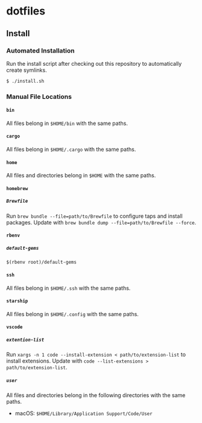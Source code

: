 # dotfiles

## Install

### Automated Installation

Run the install script after checking out this repository to automatically
create symlinks.

```sh
$ ./install.sh
```

### Manual File Locations

#### `bin`

All files belong in `$HOME/bin` with the same paths.

#### `cargo`

All files belong in `$HOME/.cargo` with the same paths.

#### `home`

All files and directories belong in `$HOME` with the same paths.

#### `homebrew`

##### `Brewfile`

Run `brew bundle --file=path/to/Brewfile` to configure taps and install
packages. Update with `brew bundle dump --file=path/to/Brewfile --force`.

#### `rbenv`

##### `default-gems`

`$(rbenv root)/default-gems`

#### `ssh`

All files belong in `$HOME/.ssh` with the same paths.

#### `starship`

All files belong in `$HOME/.config` with the same paths.

#### `vscode`

##### `extention-list`

Run `xargs -n 1 code --install-extension < path/to/extension-list` to install
extensions. Update with `code --list-extensions > path/to/extension-list`.

##### `user`

All files and directories belong in the following directories with the same
paths.

- macOS: `$HOME/Library/Application Support/Code/User`
